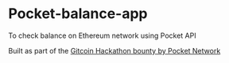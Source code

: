 # Pocket-balance-app
To check balance on Ethereum network using Pocket API

Built as part of the [Gitcoin Hackathon bounty by Pocket Network](https://gitcoin.co/issue/pokt-foundation/bounties/3/100026898)
